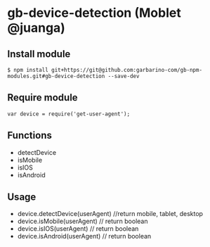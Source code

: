 # gb-device-detection (Moblet @juanga)

## Install module
    $ npm install git+https://git@github.com:garbarino-com/gb-npm-modules.git#gb-device-detection --save-dev

## Require module
    var device = require('get-user-agent');

## Functions

  * detectDevice
  * isMobile
  * isIOS
  * isAndroid

## Usage

  * device.detectDevice(userAgent) //return mobile, tablet, desktop
  * device.isMobile(userAgent) // return boolean
  * device.isIOS(userAgent) // return boolean
  * device.isAndroid(userAgent) // return boolean
